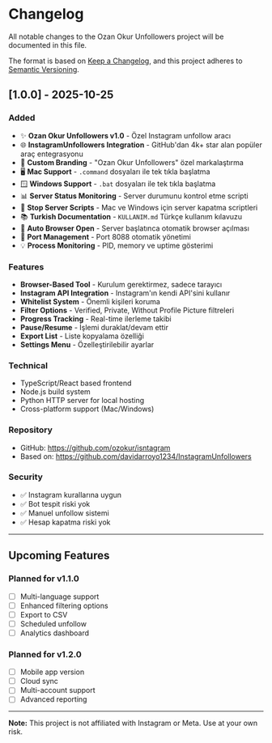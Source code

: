 # Changelog

All notable changes to the Ozan Okur Unfollowers project will be documented in this file.

The format is based on [Keep a Changelog](https://keepachangelog.com/en/1.0.0/),
and this project adheres to [Semantic Versioning](https://semver.org/spec/v2.0.0.html).

## [1.0.0] - 2025-10-25

### Added
- ✨ **Ozan Okur Unfollowers v1.0** - Özel Instagram unfollow aracı
- 🌐 **InstagramUnfollowers Integration** - GitHub'dan 4k+ star alan popüler araç entegrasyonu
- 🎨 **Custom Branding** - "Ozan Okur Unfollowers" özel markalaştırma
- 🖥️ **Mac Support** - `.command` dosyaları ile tek tıkla başlatma
- 🪟 **Windows Support** - `.bat` dosyaları ile tek tıkla başlatma
- 📊 **Server Status Monitoring** - Server durumunu kontrol etme scripti
- 🛑 **Stop Server Scripts** - Mac ve Windows için server kapatma scriptleri
- 📚 **Turkish Documentation** - `KULLANIM.md` Türkçe kullanım kılavuzu
- 🚀 **Auto Browser Open** - Server başlatınca otomatik browser açılması
- 🔧 **Port Management** - Port 8088 otomatik yönetimi
- 💡 **Process Monitoring** - PID, memory ve uptime gösterimi

### Features
- **Browser-Based Tool** - Kurulum gerektirmez, sadece tarayıcı
- **Instagram API Integration** - Instagram'ın kendi API'sini kullanır
- **Whitelist System** - Önemli kişileri koruma
- **Filter Options** - Verified, Private, Without Profile Picture filtreleri
- **Progress Tracking** - Real-time ilerleme takibi
- **Pause/Resume** - İşlemi duraklat/devam ettir
- **Export List** - Liste kopyalama özelliği
- **Settings Menu** - Özelleştirilebilir ayarlar

### Technical
- TypeScript/React based frontend
- Node.js build system
- Python HTTP server for local hosting
- Cross-platform support (Mac/Windows)

### Repository
- GitHub: https://github.com/ozokur/isntagram
- Based on: https://github.com/davidarroyo1234/InstagramUnfollowers

### Security
- ✅ Instagram kurallarına uygun
- ✅ Bot tespit riski yok
- ✅ Manuel unfollow sistemi
- ✅ Hesap kapatma riski yok

---

## Upcoming Features

### Planned for v1.1.0
- [ ] Multi-language support
- [ ] Enhanced filtering options
- [ ] Export to CSV
- [ ] Scheduled unfollow
- [ ] Analytics dashboard

### Planned for v1.2.0
- [ ] Mobile app version
- [ ] Cloud sync
- [ ] Multi-account support
- [ ] Advanced reporting

---

**Note:** This project is not affiliated with Instagram or Meta. Use at your own risk.

